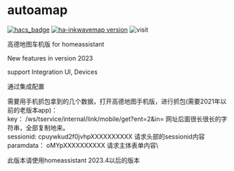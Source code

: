 # autoamap
[![hacs_badge](https://img.shields.io/badge/HACS-Custom-41BDF5.svg)](https://github.com/hacs/integration)
[![ha-inkwavemap version](https://img.shields.io/badge/autoamap-2023.5.19-blue.svg)](https://github.com/dscao/autoamap)
![visit](https://visitor-badge.glitch.me/badge?page_id=dscao.autoamap&left_text=visit)

 高德地图车机版 for homeassistant
 
New features in version 2023

support Integration UI, Devices

通过集成配置

需要用手机抓包拿到的几个数据，打开高德地图手机版，进行抓包(需要2021年以前的老版本app)：\
key： /ws/tservice/internal/link/mobile/get?ent=2&in= 网址后面很长很长的字符串，全部复制地来。\
sessionid:  cpuywkud2f0jvhpXXXXXXXXXX  请求头部的sessionid内容\
paramdata： oMYpXXXXXXXXXX  请求主体表单内容\

此版本请使用homeassistant 2023.4以后的版本
